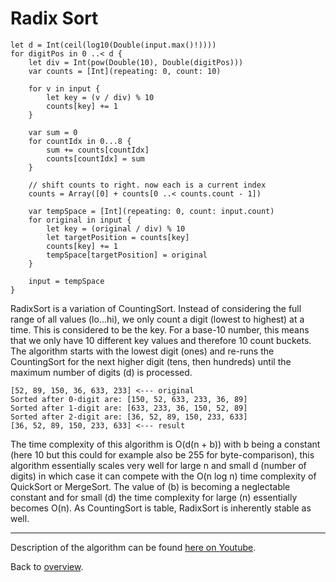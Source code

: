 # Radix Sort

```
let d = Int(ceil(log10(Double(input.max()!))))
for digitPos in 0 ..< d {
    let div = Int(pow(Double(10), Double(digitPos)))
    var counts = [Int](repeating: 0, count: 10)
    
    for v in input {
        let key = (v / div) % 10
        counts[key] += 1
    }
    
    var sum = 0
    for countIdx in 0...8 {
        sum += counts[countIdx]
        counts[countIdx] = sum
    }
    
    // shift counts to right. now each is a current index
    counts = Array([0] + counts[0 ..< counts.count - 1])

    var tempSpace = [Int](repeating: 0, count: input.count)
    for original in input {
        let key = (original / div) % 10
        let targetPosition = counts[key]
        counts[key] += 1
        tempSpace[targetPosition] = original
    }

    input = tempSpace
}
```

RadixSort is a variation of CountingSort.  Instead of considering the full range of all values (lo...hi), we only count a digit (lowest to highest) at a time. This is considered to be the key. For a base-10 number, this means that we only have 10 different key values and therefore 10 count buckets. The algorithm starts with the lowest digit (ones) and re-runs the CountingSort for the next higher digit (tens, then hundreds) until the maximum number of digits (d) is processed. 

    [52, 89, 150, 36, 633, 233] <--- original
    Sorted after 0-digit are: [150, 52, 633, 233, 36, 89]
    Sorted after 1-digit are: [633, 233, 36, 150, 52, 89]
    Sorted after 2-digit are: [36, 52, 89, 150, 233, 633]
    [36, 52, 89, 150, 233, 633] <--- result

The time complexity of this algorithm is O(d(n + b)) with b being a constant (here 10 but this could for example also be 255 for byte-comparison), this algorithm essentially scales very well for large n and small d (number of digits) in which case it can compete with the O(n log n) time complexity of QuickSort or MergeSort. The value of (b) is becoming a neglectable  constant and for small (d) the time complexity for large (n) essentially becomes O(n). As CountingSort is table, RadixSort is inherently stable as well.

---
Description of the algorithm can be found [here on Youtube](https://youtu.be/XiuSW_mEn7g). 

Back to [overview](../README.md).
